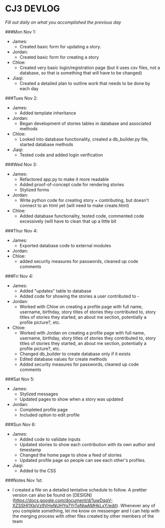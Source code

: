 # CJ3 DEVLOG
*Fill out daily on what you accomplished the previous day*

###Mon Nov 1:
- James:
    - Created basic form for updating a story.
- Jordan:
    - Created basic form for creating a story
- Chloe:
    - Created very basic login/registration page (but it uses csv files, not a database, so that is something that will have to be changed)
- Jiaqi:
    - Created a detailed plan to outline work that needs to be done by each day

###Tues Nov 2:
- James:
    - Added template inheritance
- Jordan:
    - Began development of stories tables in database and associated methods
- Chloe:
    - Looked into database functionality, created a db_builder.py file, started database methods
- Jiaqi:
    - Tested code and added login verification

###Wed Nov 3:
- James:
    - Refactored app.py to make it more readable
    - Added proof-of-concept code for rendering stories
    - Stylized forms
- Jordan:
    - Write python code for creating story + contributing, but doesn't connect to an html yet (will need to make create.html)
- Chloe:
    - Added database functionality, tested code, commented code excessively (will have to clean that up a little bit

###Thur Nov 4:
- James:
    - Exported database code to external modules
- Jordan:
- Chloe:
    - added security measures for passwords, cleaned up code comments

###Fri Nov 4:
- James:
    - Added "updates" table to database
    - Added code for showing the stories a user contributed to    -
- Jordan:
    - Worked with Chloe on creating a profile page with full name, username, birthday, story titles of stories they contributed to, story titles of stories they started, an about me section, potentially a profile picture?, etc.
- Chloe:
    - Worked with Jordan on creating a profile page with full name, username, birthday, story titles of stories they contributed to, story titles of stories they started, an about me section, potentially a profile picture?, etc.
    - Changed db_builder to create database only if it exists
    - Edited database values for create methods
    - Added security measures for passwords, cleaned up code comments

###Sat Nov 5:
- James:
    - Stylized messages
    - Updated pages to show when a story was updated
- Jordan:
    - Completed profile page
    - Included option to edit profile 

###Sun Nov 6:
- James:
    - Added code to validate inputs
    - Updated stories to show each contribution with its own author and timestamp
    - Changed the home page to show a feed of stories
    - Updated profile page so people can see each other's profiles.
- Jiaqi:
    - Added to the CSS

###Notes
Nov 1st:
- I created a file on a detailed tentative schedule to follow. A prettier version can also be found on [DESIGN] (https://docs.google.com/document/d/1uwDqgV-XZSSHI1XbjVz9VHeNUHYq7YrTqNlwAMHkLxY/edit). Whenever any of you complete something, let me know on messenger and I can help with the merging process with other files created by other members of the team


